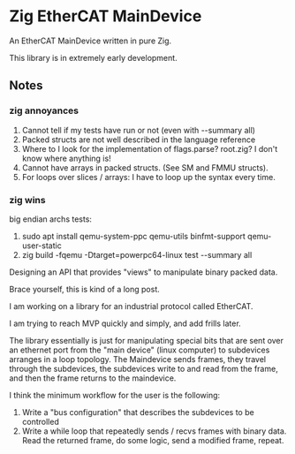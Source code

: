 # Zig EtherCAT MainDevice

An EtherCAT MainDevice written in pure Zig.

This library is in extremely early development.



## Notes

### zig annoyances

1. Cannot tell if my tests have run or not (even with --summary all)
2. Packed structs are not well described in the language reference
3. Where to I look for the implementation of flags.parse? root.zig? I don't know where
anything is!
4. Cannot have arrays in packed structs. (See SM and FMMU structs).
5. For loops over slices / arrays: I have to loop up the syntax every time.

### zig wins

big endian archs tests:

1. sudo apt install qemu-system-ppc qemu-utils binfmt-support qemu-user-static
2. zig build -fqemu -Dtarget=powerpc64-linux test --summary all


Designing an API that provides "views" to manipulate binary packed data.

Brace yourself, this is kind of a long post.

I am working on a library for an industrial protocol called EtherCAT.

I am trying to reach MVP quickly and simply, and add frills later.

The library essentially is just for manipulating special bits that are sent over an 
ethernet port from the "main device" (linux computer) to subdevices arranges in a loop
topology. The Maindevice sends frames, they travel through the subdevices, the subdevices
write to and read from the frame, and then the frame returns to the maindevice.

I think the minimum workflow for the user is the following:

1. Write a "bus configuration" that describes the subdevices to be controlled
2. Write a while loop that repeatedly sends / recvs frames with binary data. Read the returned frame, do some logic,
send a modified frame, repeat.
